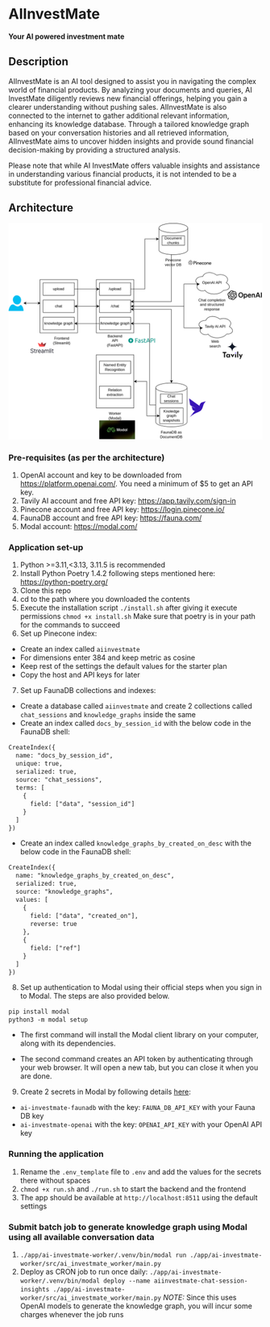 # AIInvestMate
**Your AI powered investment mate**
## Description
AIInvestMate is an AI tool designed to assist you in navigating the complex world of financial products. By analyzing your documents and queries, AI InvestMate diligently reviews new financial offerings, helping you gain a clearer understanding without pushing sales. AIInvestMate is also connected to the internet to gather additional relevant information, enhancing its knowledge database. Through a tailored knowledge graph based on your conversation histories and all retrieved information, AIInvestMate aims to uncover hidden insights and provide sound financial decision-making by providing a structured analysis.

Please note that while AI InvestMate offers valuable insights and assistance in understanding various financial products, it is not intended to be a substitute for professional financial advice.

## Architecture
![Architecture](docs/architecture.png)

### Pre-requisites (as per the architecture)
1. OpenAI account and key to be downloaded from https://platform.openai.com/. You need a minimum of $5 to get an API key.
2. Tavily AI account and free API key: https://app.tavily.com/sign-in
3. Pinecone account and free API key: https://login.pinecone.io/
4. FaunaDB account and free API key: https://fauna.com/
5. Modal account: https://modal.com/


### Application set-up
1. Python >=3.11,<3.13, 3.11.5 is recommended
2. Install Python Poetry 1.4.2 following steps mentioned here: https://python-poetry.org/
3. Clone this repo
4. cd to the path where you downloaded the contents
5. Execute the installation script `./install.sh` after giving it execute permissions `chmod +x install.sh`
Make sure that poetry is in your path for the commands to succeed
6. Set up Pinecone index:
- Create an index called `aiinvestmate`
- For dimensions enter 384 and keep metric as cosine
- Keep rest of the settings the default values for the starter plan
- Copy the host and API keys for later
7. Set up FaunaDB collections and indexes:
- Create a database called `aiinvestmate` and create 2 collections called `chat_sessions` and `knowledge_graphs` inside the same
- Create an index called `docs_by_session_id` with the below code in the FaunaDB shell:
```
CreateIndex({
  name: "docs_by_session_id",
  unique: true,
  serialized: true,
  source: "chat_sessions",
  terms: [
    {
      field: ["data", "session_id"]
    }
  ]
})
```
- Create an index called `knowledge_graphs_by_created_on_desc` with the below code in the FaunaDB shell:
```
CreateIndex({
  name: "knowledge_graphs_by_created_on_desc",
  serialized: true,
  source: "knowledge_graphs",
  values: [
    {
      field: ["data", "created_on"],
      reverse: true
    },
    {
      field: ["ref"]
    }
  ]
})
```
8. Set up authentication to Modal using their official steps when you sign in to Modal. The steps are also provided below.
```
pip install modal
python3 -m modal setup
```
- The first command will install the Modal client library on your computer, along with its dependencies.

- The second command creates an API token by authenticating through your web browser. It will open a new tab, but you can close it when you are done.

9. Create 2 secrets in Modal by following details [here](https://modal.com/docs/guide/secrets): 
- `ai-investmate-faunadb` with the key: `FAUNA_DB_API_KEY` with your Fauna DB key
- `ai-investmate-openai` with the key: `OPENAI_API_KEY` with your OpenAI API key

### Running the application
1. Rename the `.env_template` file to `.env` and add the values for the secrets there without spaces 
2. `chmod +x run.sh` and `./run.sh` to start the backend and the frontend
3. The app should be available at `http://localhost:8511` using the default settings

### Submit batch job to generate knowledge graph using Modal using all available conversation data
1. `./app/ai-investmate-worker/.venv/bin/modal run ./app/ai-investmate-worker/src/ai_investmate_worker/main.py`
2. Deploy as CRON job to run once daily: `./app/ai-investmate-worker/.venv/bin/modal deploy --name aiinvestmate-chat-session-insights ./app/ai-investmate-worker/src/ai_investmate_worker/main.py`
*NOTE:* Since this uses OpenAI models to generate the knowledge graph, you will incur some charges whenever the job runs